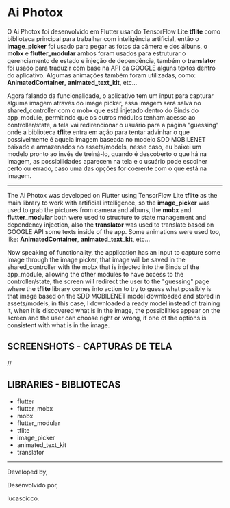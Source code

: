 # Ai Photox


O Ai Photox foi desenvolvido em Flutter usando TensorFlow Lite **tflite** como biblioteca principal para trabalhar com inteligência artificial, então o **image_picker** foi usado para pegar as fotos da câmera e dos álbuns, o **mobx** e **flutter_modular** ambos foram usados para estruturar o gerenciamento de estado e injeção de dependência, também o **translator** foi usado para traduzir com base na API da GOOGLE alguns textos dentro do aplicativo. Algumas animações também foram utilizadas, como: **AnimatedContainer**, **animated_text_kit**, etc...

Agora falando da funcionalidade, o aplicativo tem um input para capturar alguma imagem através do image picker, essa imagem será salva no shared_controller com o mobx que está injetado dentro do Binds do app_module, permitindo que os outros módulos tenham acesso ao controller/state, a tela vai redirencionar o usuário para a página "guessing" onde a biblioteca **tflite** entra em ação para tentar advinhar o que possivelmente é aquela imagem baseada no modelo SDD MOBILENET baixado e armazenados no assets/models, nesse caso, eu baixei um modelo pronto ao invés de treiná-lo, quando é descoberto o que há na imagem, as possibilidades aparecem na tela e o usuário pode escolher certo ou errado, caso uma das opções for coerente com o que está na imagem. 

<hr/>

The Ai Photox was developed on Flutter using TensorFlow Lite **tflite** as the main library to work with artificial intelligence, so the **image_picker** was used to grab the pictures from camera and albuns, the **mobx** and **flutter_modular** both were used to structure to state management and dependency injection, also the **translator** was used to translate based on GOOGLE API some texts inside of the app. Some animations were used too, like: **AnimatedContainer**, **animated_text_kit**, etc...

Now speaking of functionality, the application has an input to capture some image through the image picker, that image will be saved in the shared_controller with the mobx that is injected into the Binds of the app_module, allowing the other modules to have access to the controller/state, the screen will redirect the user to the "guessing" page where the **tflite** library comes into action to try to guess what possibly is that image based on the SDD MOBILENET model downloaded and stored in assets/models, in this case, I downloaded a ready model instead of training it, when it is discovered what is in the image, the possibilities appear on the screen and the user can choose right or wrong, if one of the options is consistent with what is in the image. 


## SCREENSHOTS - CAPTURAS DE TELA 
//


## LIBRARIES - BIBLIOTECAS

- flutter
- flutter_mobx
- mobx
- flutter_modular
- tflite
- image_picker
- animated_text_kit
- translator

<hr/>

Developed by,

Desenvolvido por,

lucascicco.
